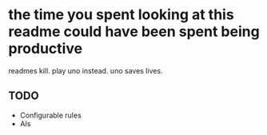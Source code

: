 # the time you spent looking at this readme could have been spent being productive

readmes kill. play uno instead. uno saves lives.

## TODO

- Configurable rules
- AIs